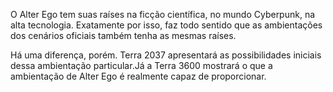 ---
---

O Alter Ego tem suas raíses na ficção científica, no mundo Cyberpunk, na alta tecnologia. Exatamente por isso, faz todo sentido que as ambientações dos cenários oficiais também tenha as mesmas raíses.

Há uma diferença, porém. Terra 2037 apresentará as possibilidades iniciais dessa ambientação particular.Já a Terra 3600 mostrará o que a ambientação de Alter Ego é realmente capaz de proporcionar.
